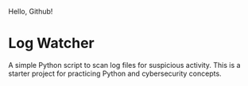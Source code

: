 Hello, Github!
# Log Watcher
A simple Python script to scan log files for suspicious activity. 
This is a starter project for practicing Python and cybersecurity concepts. 
